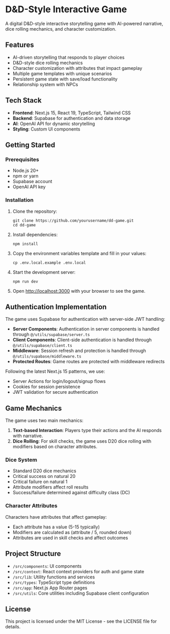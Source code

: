 # D&D-Style Interactive Game

A digital D&D-style interactive storytelling game with AI-powered narrative, dice rolling mechanics, and character customization.

## Features

- AI-driven storytelling that responds to player choices
- D&D-style dice rolling mechanics
- Character customization with attributes that impact gameplay
- Multiple game templates with unique scenarios
- Persistent game state with save/load functionality
- Relationship system with NPCs

## Tech Stack

- **Frontend**: Next.js 15, React 19, TypeScript, Tailwind CSS
- **Backend**: Supabase for authentication and data storage
- **AI**: OpenAI API for dynamic storytelling
- **Styling**: Custom UI components

## Getting Started

### Prerequisites

- Node.js 20+
- npm or yarn
- Supabase account
- OpenAI API key

### Installation

1. Clone the repository:
   ```
   git clone https://github.com/yourusername/dd-game.git
   cd dd-game
   ```

2. Install dependencies:
   ```
   npm install
   ```

3. Copy the environment variables template and fill in your values:
   ```
   cp .env.local.example .env.local
   ```

4. Start the development server:
   ```
   npm run dev
   ```

5. Open [http://localhost:3000](http://localhost:3000) with your browser to see the game.

## Authentication Implementation

The game uses Supabase for authentication with server-side JWT handling:

- **Server Components**: Authentication in server components is handled through `@/utils/supabase/server.ts`
- **Client Components**: Client-side authentication is handled through `@/utils/supabase/client.ts`
- **Middleware**: Session refresh and protection is handled through `@/utils/supabase/middleware.ts`
- **Protected Routes**: Game routes are protected with middleware redirects

Following the latest Next.js 15 patterns, we use:
- Server Actions for login/logout/signup flows
- Cookies for session persistence
- JWT validation for secure authentication

## Game Mechanics

The game uses two main mechanics:

1. **Text-based Interaction**: Players type their actions and the AI responds with narrative.
2. **Dice Rolling**: For skill checks, the game uses D20 dice rolling with modifiers based on character attributes.

### Dice System

- Standard D20 dice mechanics
- Critical success on natural 20
- Critical failure on natural 1
- Attribute modifiers affect roll results
- Success/failure determined against difficulty class (DC)

### Character Attributes

Characters have attributes that affect gameplay:
- Each attribute has a value (5-15 typically)
- Modifiers are calculated as (attribute / 5, rounded down)
- Attributes are used in skill checks and affect outcomes

## Project Structure

- `/src/components`: UI components
- `/src/context`: React context providers for auth and game state
- `/src/lib`: Utility functions and services
- `/src/types`: TypeScript type definitions
- `/src/app`: Next.js App Router pages
- `/src/utils`: Core utilities including Supabase client configuration

## License

This project is licensed under the MIT License - see the LICENSE file for details.
